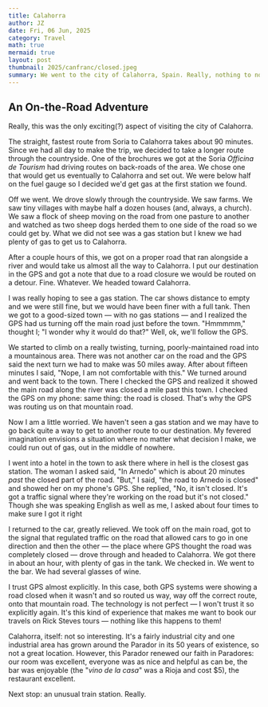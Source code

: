 ```yaml
---
title: Calahorra
author: JZ
date: Fri, 06 Jun, 2025
category: Travel
math: true
mermaid: true
layout: post
thumbnail: 2025/canfranc/closed.jpeg
summary: We went to the city of Calahorra, Spain. Really, nothing to note except a little adventure on the drive from Soria to Calahorra.
---  
```

<h2>An On-the-Road Adventure</h2>
Really, this was the only exciting(?) aspect of visiting the city of Calahorra.

The straight, fastest route from Soria to Calahorra takes about 90 minutes. Since we had all day to make the trip, we decided to take a longer route through the countryside. One of the brochures we got at the Soria <em>Officina de Tourism</em> had driving routes on back-roads of the area. We chose one that would get us eventually to Calahorra and set out. We were below half on the fuel gauge so I decided we'd get gas at the first station we found. 

Off we went. We drove slowly through the countryside. We saw farms. We saw tiny villages with maybe half a dozen houses (and, always, a church). We saw a flock of sheep moving on the road from one pasture to another and watched as two sheep dogs herded them to one side of the road so we could get by. What we did not see was a gas station but I knew we had plenty of gas to get us to Calahorra.

After a couple hours of this, we got on a proper road that ran alongside a river and would take us almost all the way to Calahorra. I put our destination in the GPS and got a note that due to a road closure we would be routed on a detour. Fine. Whatever. We headed toward Calahorra.

I was really hoping to see a gas station. The car shows distance to empty and we were still fine, but we would have been finer with a full tank. Then we got to a good-sized town&nbsp;&mdash;&nbsp;with no gas stations&nbsp;&mdash;&nbsp;and I realized the GPS had us turning off the main road just before the town. "Hmmmmm," thought I; "I wonder why it would do that?" Well, ok, we'll follow the GPS. 

We started to climb on a really twisting, turning, poorly-maintained road into a mountainous area. There was not another car on the road and the GPS said the next turn we had to make was 50 miles away. After about fifteen minutes I said, "Nope, I am not comfortable with this." We turned around and went back to the town. There I checked the GPS and realized it showed the main road along the river was closed a mile past this town. I checked the GPS on my phone: same thing: the road is closed. That's why the GPS was routing us on that mountain road. 

Now I am a little worried. We haven't seen a gas station and we may have to go back quite a way to get to another route to our destination. My fevered imagination envisions a situation where no matter what decision I make, we could run out of gas, out in the middle of nowhere.

I went into a hotel in the town to ask there where in hell is the closest gas station. The woman I asked said, "In Arnedo" which is about 20 minutes <em>past</em> the closed part of the road. "But," I said, "the road to Arnedo is closed" and showed her on my phone's GPS. She replied, "No, it isn't closed. It's got a traffic signal where they're working on the road but it's not closed." Though she was speaking English as well as me, I asked about four times to make sure I got it right

I returned to the car, greatly relieved. We took off on the main road, got to the signal that regulated traffic on the road that allowed cars to go in one direction and then the other&nbsp;&mdash;&nbsp;the place where GPS thought the road was completely closed&nbsp;&mdash;&nbsp;drove through and headed to Calahorra. We got there in about an hour, with plenty of gas in the tank. We checked in. We went to the bar. We had several glasses of wine.

I trust GPS almost explicitly. In this case, both GPS systems were showing a road closed when it wasn't and so routed us way, way off the correct route, onto that mountain road. The technology is not perfect&nbsp;&mdash;&nbsp;I won't trust it so explicitly again. It's this kind of experience that makes me want to book our travels on Rick Steves tours&nbsp;&mdash;&nbsp;nothing like this happens to them!

Calahorra, itself: not so interesting. It's a fairly industrial city and one industrial area has grown around the Parador in its 50 years of existence, so not a great location. However, this Parador renewed our faith in Paradores: our room was excellent, everyone was as nice and helpful as can be, the bar was enjoyable (the "<em>vino de la casa</em>" was a Rioja and cost $5), the restaurant excellent. 

Next stop: an unusual train station. Really.